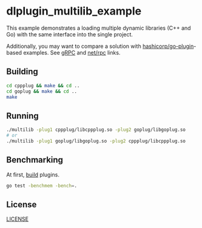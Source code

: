 # dlplugin_multilib_example

This example demonstrates a loading multiple dynamic libraries (C++ and Go) with the same interface into the single project.


Additionally, you may want to compare a solution with [hashicorp/go-plugin](https://github.com/hashicorp/go-plugin)-based examples. See [gRPC](./grpcplug/) and [net/rpc](./rpcplug/) links.


## Building

```sh
cd cppplug && make && cd ..
cd goplug && make && cd ..
make
```


## Running

```sh
./multilib -plug1 cppplug/libcppplug.so -plug2 goplug/libgoplug.so
# or
./multilib -plug1 goplug/libgoplug.so -plug2 cppplug/libcppplug.so
```


## Benchmarking

At first, [build](#building) plugins.

```sh
go test -benchmem -bench=.
```

## License

[LICENSE](./LICENSE)